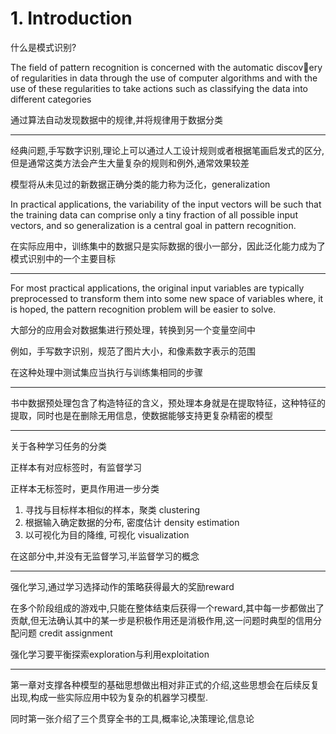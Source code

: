 # 1. Introduction
 
什么是模式识别?

The field of pattern recognition is concerned with the automatic discovery of regularities in data through the use of computer algorithms and with the use of
these regularities to take actions such as classifying the data into different categories

通过算法自动发现数据中的规律,并将规律用于数据分类

---

经典问题,手写数字识别,理论上可以通过人工设计规则或者根据笔画启发式的区分,但是通常这类方法会产生大量复杂的规则和例外,通常效果较差

模型将从未见过的新数据正确分类的能力称为泛化，generalization

In practical applications, the variability of the input vectors will be such that the training data can comprise only a tiny fraction of all possible input vectors, and so  generalization is a central goal in pattern recognition.

在实际应用中，训练集中的数据只是实际数据的很小一部分，因此泛化能力成为了模式识别中的一个主要目标

---

For most practical applications, the original input variables are typically preprocessed to transform them into some new space of variables where, it is hoped, the pattern recognition problem will be easier to solve.

大部分的应用会对数据集进行预处理，转换到另一个变量空间中

例如，手写数字识别，规范了图片大小，和像素数字表示的范围

在这种处理中测试集应当执行与训练集相同的步骤

---

书中数据预处理包含了构造特征的含义，预处理本身就是在提取特征，这种特征的提取，同时也是在删除无用信息，使数据能够支持更复杂精密的模型

---

关于各种学习任务的分类

正样本有对应标签时，有监督学习

正样本无标签时，更具作用进一步分类

1. 寻找与目标样本相似的样本，聚类 clustering
2. 根据输入确定数据的分布, 密度估计 density estimation
3. 以可视化为目的降维, 可视化 visualization

在这部分中,并没有无监督学习,半监督学习的概念

---

强化学习,通过学习选择动作的策略获得最大的奖励reward

在多个阶段组成的游戏中,只能在整体结束后获得一个reward,其中每一步都做出了贡献,但无法确认其中的某一步是积极作用还是消极作用,这一问题时典型的信用分配问题 credit assignment

强化学习要平衡探索exploration与利用exploitation

---

第一章对支撑各种模型的基础思想做出相对非正式的介绍,这些思想会在后续反复出现,构成一些实际应用中较为复杂的机器学习模型.

同时第一张介绍了三个贯穿全书的工具,概率论,决策理论,信息论
